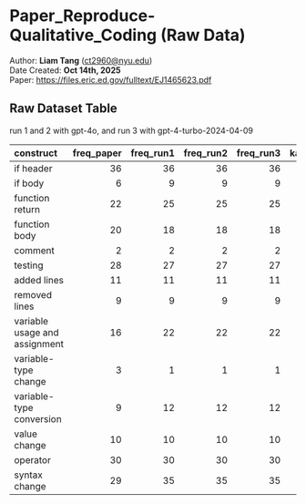 # Paper_Reproduce-Qualitative_Coding (Raw Data)

Author: **Liam Tang** (<ct2960@nyu.edu>)  
Date Created: **Oct 14th, 2025**  
Paper: https://files.eric.ed.gov/fulltext/EJ1465623.pdf

## Raw Dataset Table
run 1 and 2 with gpt-4o, and run 3 with gpt-4-turbo-2024-04-09

| construct                     |   freq_paper |   freq_run1 |   freq_run2 |   freq_run3 |   kappa_paper |   kappa_run1 |   kappa_run2 |   kappa_run3 |   prec_paper |   prec_run1 |   prec_run2 |   prec_run3 |   recall_paper |   recall_run1 |   recall_run2 |   recall_run3 |
|:------------------------------|-------------:|------------:|------------:|------------:|--------------:|-------------:|-------------:|-------------:|-------------:|------------:|------------:|------------:|---------------:|--------------:|--------------:|--------------:|
| if header                     |           36 |          36 |          36 |          36 |          0.78 |         0.68 |         0.62 |         0.62 |         0.93 |        0.71 |        0.67 |        0.67 |           0.78 |          0.94 |          0.94 |          0.92 |
| if body                       |            6 |           9 |           9 |           9 |          0.12 |        -0.06 |        -0.06 |         0.04 |         0.14 |        0.06 |        0.06 |        0.11 |           0.39 |          0.33 |          0.33 |          0.44 |
| function return               |           22 |          25 |          25 |          25 |          0.54 |         0.58 |         0.54 |         0.53 |         0.9  |        0.83 |        0.82 |        0.86 |           0.48 |          0.56 |          0.52 |          0.48 |
| function body                 |           20 |          18 |          18 |          18 |          0.1  |         0.07 |         0.04 |         0.12 |         0.25 |        0.21 |        0.2  |        0.24 |           0.66 |          0.67 |          0.61 |          0.61 |
| comment                       |            2 |           2 |           2 |           2 |          0.8  |         0.66 |         0.56 |         0.28 |         0.67 |        0.5  |        0.4  |        0.18 |           1    |          1    |          1    |          1    |
| testing                       |           28 |          27 |          27 |          27 |          0.54 |         0.58 |         0.54 |         0.4  |         0.9  |        0.83 |        0.82 |        0.9  |           0.48 |          0.56 |          0.52 |          0.33 |
| added lines                   |           11 |          11 |          11 |          11 |          0.93 |         0.59 |         0.59 |         0.54 |         0.88 |        0.48 |        0.48 |        0.44 |           1    |          1    |          1    |          1    |
| removed lines                 |            9 |           9 |           9 |           9 |          0.71 |         0.57 |         0.57 |        66    |         0.67 |        0.45 |        0.45 |        0.57 |           0.84 |          1    |          1    |          0.89 |
| variable usage and assignment |           16 |          22 |          22 |          22 |          0.3  |         0.3  |         0.28 |         0.24 |         0.33 |        0.37 |        0.35 |        0.34 |           0.85 |          0.86 |          0.86 |          0.77 |
| variable-type change          |            3 |           1 |           1 |           1 |          0.45 |         0.32 |         0.39 |         0.24 |         0.4  |        0.2  |        0.25 |        0.14 |           0.8  |          1    |          1    |          1    |
| variable-type conversion      |            9 |          12 |          12 |          12 |          0.57 |         0.48 |         0.5  |         0.27 |         0.47 |        0.41 |        0.42 |        0.26 |           0.96 |          0.92 |          0.92 |          1    |
| value change                  |           10 |          10 |          10 |          10 |          0.4  |         0.04 |         0.04 |         0.11 |         0.38 |        0.12 |        0.12 |        0.15 |           0.62 |          1    |          1    |          1    |
| operator                      |           30 |          30 |          30 |          30 |          0.73 |         0.56 |         0.63 |         0.66 |         0.75 |        0.71 |        0.72 |        0.79 |           0.9  |          0.67 |          0.77 |          0.73 |
| syntax change                 |           29 |          35 |          35 |          35 |          0.49 |         0.3  |         0.3  |         0.23 |         0.58 |        0.5  |        0.5  |        0.45 |           0.79 |          0.69 |          0.69 |          0.71 |

